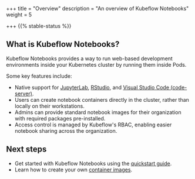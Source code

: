 +++
title = "Overview"
description = "An overview of Kubeflow Notebooks"
weight = 5
                    
+++
{{% stable-status %}}

## What is Kubeflow Notebooks?

Kubeflow Notebooks provides a way to run web-based development environments inside your Kubernetes cluster by running them inside Pods.

Some key features include:
- Native support for [JupyterLab](https://github.com/jupyterlab/jupyterlab), [RStudio](https://github.com/jupyterlab/jupyterlab), and [Visual Studio Code (code-server)](https://github.com/cdr/code-server).
- Users can create notebook containers directly in the cluster, rather than locally on their workstations.
- Admins can provide standard notebook images for their organization with required packages pre-installed.
- Access control is managed by Kubeflow's RBAC, enabling easier notebook sharing across the organization.

## Next steps

- Get started with Kubeflow Notebooks using the [quickstart guide](/docs/components/notebooks/quickstart-guide/).
- Learn how to create your own [container images](/docs/components/notebooks/container-images/).
